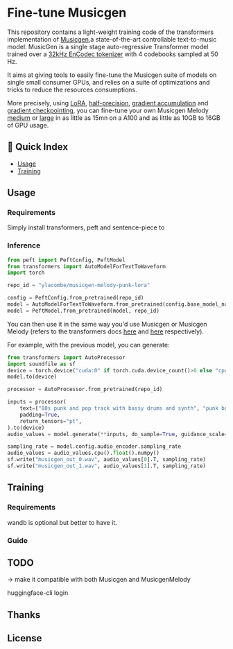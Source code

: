 # Fine-tune Musicgen

This repository contains a light-weight training code of the transformers implementation of [Musicgen](https://github.com/facebookresearch/audiocraft/blob/main/docs/MUSICGEN.md),a state-of-the-art controllable text-to-music model. MusicGen is a single stage auto-regressive Transformer model trained over a [32kHz EnCodec tokenizer](https://huggingface.co/facebook/encodec_32khz) with 4 codebooks sampled at 50 Hz.

It aims at giving tools to easily fine-tune the Musicgen suite of models on single small consumer GPUs, and relies on a suite of optimizations and tricks to reduce the resources consumptions.

More precisely, using [LoRA](https://huggingface.co/docs/peft/en/developer_guides/lora#lora), [half-precision](https://en.wikipedia.org/wiki/Half-precision_floating-point_format), [gradient accumulation](https://huggingface.co/docs/transformers/en/main_classes/trainer#transformers.TrainingArguments.gradient_accumulation_steps) and [gradient checkpointing](https://huggingface.co/docs/transformers/en/main_classes/trainer#transformers.TrainingArguments.gradient_checkpointing), you can fine-tune your own Musicgen Melody [medium](https://huggingface.co/facebook/musicgen-melody) or [large](https://huggingface.co/facebook/musicgen-melody-large) in as little as 15mn on a A100 and as little as 10GB to 16GB of GPU usage.

## 📖 Quick Index
* [Usage](#usage)
* [Training](#training)

## Usage

### Requirements
Simply install transformers, peft and sentence-piece to 


### Inference


```python
from peft import PeftConfig, PeftModel
from transformers import AutoModelForTextToWaveform
import torch

repo_id = "ylacombe/musicgen-melody-punk-lora"

config = PeftConfig.from_pretrained(repo_id)
model = AutoModelForTextToWaveform.from_pretrained(config.base_model_name_or_path, torch_dtype=torch.float16)
model = PeftModel.from_pretrained(model, repo_id)
```

You can then use it in the same way you'd use Musicgen or Musicgen Melody (refers to the transformers docs [here](https://huggingface.co/docs/transformers/v4.39.3/en/model_doc/musicgen#generation) and [here](https://huggingface.co/docs/transformers/v4.39.3/en/model_doc/musicgen_melody#generation) respectively). 

For example, with the previous model, you can generate:

```python
from transformers import AutoProcessor
import soundfile as sf
device = torch.device("cuda:0" if torch.cuda.device_count()>0 else "cpu")
model.to(device)

processor = AutoProcessor.from_pretrained(repo_id)

inputs = processor(
    text=["80s punk and pop track with bassy drums and synth", "punk bossa nova"],
    padding=True,
    return_tensors="pt",
).to(device)
audio_values = model.generate(**inputs, do_sample=True, guidance_scale=3, max_new_tokens=256)

sampling_rate = model.config.audio_encoder.sampling_rate
audio_values = audio_values.cpu().float().numpy()
sf.write("musicgen_out_0.wav", audio_values[0].T, sampling_rate)
sf.write("musicgen_out_1.wav", audio_values[1].T, sampling_rate)
```


## Training

### Requirements

wandb is optional but better to have it.

### Guide

## TODO
-> make it compatible with both Musicgen and MusicgenMelody

huggingface-cli login

## Thanks

## License